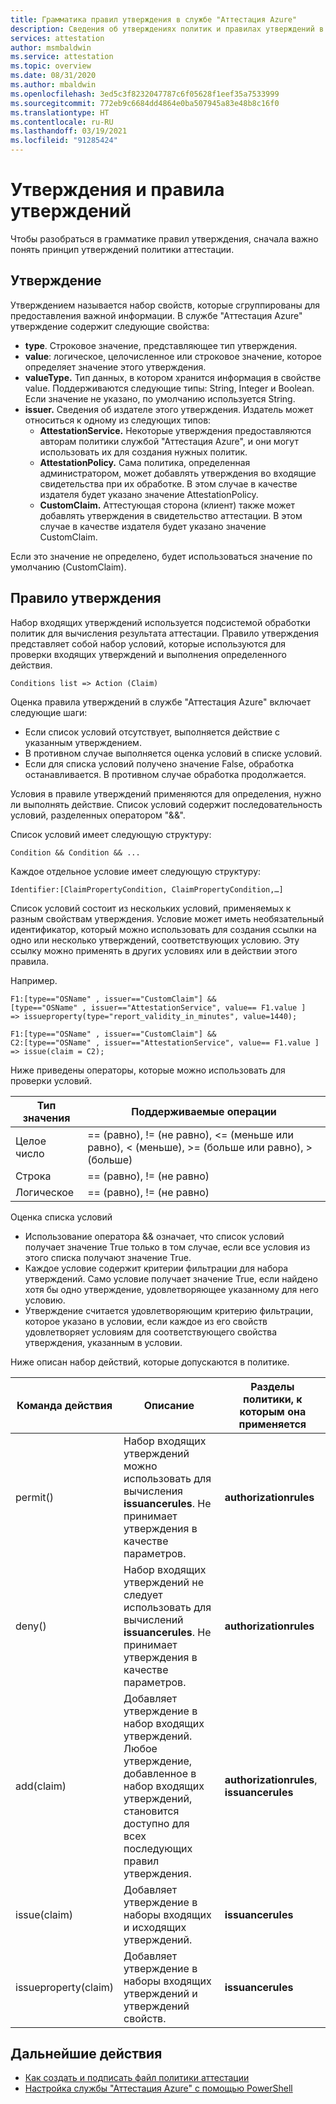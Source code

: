 ```yaml
---
title: Грамматика правил утверждения в службе "Аттестация Azure"
description: Сведения об утверждениях политик и правилах утверждений в службе "Аттестация Azure".
services: attestation
author: msmbaldwin
ms.service: attestation
ms.topic: overview
ms.date: 08/31/2020
ms.author: mbaldwin
ms.openlocfilehash: 3ed5c3f8232047787c6f05628f1eef35a7533999
ms.sourcegitcommit: 772eb9c6684dd4864e0ba507945a83e48b8c16f0
ms.translationtype: HT
ms.contentlocale: ru-RU
ms.lasthandoff: 03/19/2021
ms.locfileid: "91285424"
---
```

# <a name="claim-and-claim-rules"></a>Утверждения и правила утверждений

Чтобы разобраться в грамматике правил утверждения, сначала важно понять принцип утверждений политики аттестации.

## <a name="claim"></a>Утверждение

Утверждением называется набор свойств, которые сгруппированы для предоставления важной информации. В службе "Аттестация Azure" утверждение содержит следующие свойства:

- **type**. Строковое значение, представляющее тип утверждения.
- **value**: логическое, целочисленное или строковое значение, которое определяет значение этого утверждения.
- **valueType.** Тип данных, в котором хранится информация в свойстве value. Поддерживаются следующие типы: String, Integer и Boolean. Если значение не указано, по умолчанию используется String.
- **issuer.** Сведения об издателе этого утверждения. Издатель может относиться к одному из следующих типов:
  - **AttestationService.** Некоторые утверждения предоставляются авторам политики службой "Аттестация Azure", и они могут использовать их для создания нужных политик.
  - **AttestationPolicy.** Сама политика, определенная администратором, может добавлять утверждения во входящие свидетельства при их обработке. В этом случае в качестве издателя будет указано значение AttestationPolicy.
  - **CustomClaim.** Аттестующая сторона (клиент) также может добавлять утверждения в свидетельство аттестации. В этом случае в качестве издателя будет указано значение CustomClaim.

Если это значение не определено, будет использоваться значение по умолчанию (CustomClaim).

## <a name="claim-rule"></a>Правило утверждения

Набор входящих утверждений используется подсистемой обработки политик для вычисления результата аттестации. Правило утверждения представляет собой набор условий, которые используются для проверки входящих утверждений и выполнения определенного действия.

```
Conditions list => Action (Claim)
```

Оценка правила утверждений в службе "Аттестация Azure" включает следующие шаги:

- Если список условий отсутствует, выполняется действие с указанным утверждением. 
- В противном случае выполняется оценка условий в списке условий.
- Если для списка условий получено значение False, обработка останавливается. В противном случае обработка продолжается.

Условия в правиле утверждений применяются для определения, нужно ли выполнять действие. Список условий содержит последовательность условий, разделенных оператором "&&".

Список условий имеет следующую структуру:

```
Condition && Condition && ...
```

Каждое отдельное условие имеет следующую структуру:

```
Identifier:[ClaimPropertyCondition, ClaimPropertyCondition,…]
```

Список условий состоит из нескольких условий, применяемых к разным свойствам утверждения. Условие может иметь необязательный идентификатор, который можно использовать для создания ссылки на одно или несколько утверждений, соответствующих условию. Эту ссылку можно применять в других условиях или в действии этого правила.

Например.

```
F1:[type=="OSName" , issuer=="CustomClaim"] && 
[type=="OSName" , issuer=="AttestationService", value== F1.value ] 
=> issueproperty(type="report_validity_in_minutes", value=1440);

F1:[type=="OSName" , issuer=="CustomClaim"] && 
C2:[type=="OSName" , issuer=="AttestationService", value== F1.value ] 
=> issue(claim = C2);
```

Ниже приведены операторы, которые можно использовать для проверки условий.

| Тип значения | Поддерживаемые операции |
|--|--|
| Целое число | == (равно), \!= (не равно), <= (меньше или равно), < (меньше), >= (больше или равно), > (больше) |
| Строка | == (равно), \!= (не равно) |
| Логическое | == (равно), \!= (не равно) |

Оценка списка условий

- Использование оператора && означает, что список условий получает значение True только в том случае, если все условия из этого списка получают значение True.
- Каждое условие содержит критерии фильтрации для набора утверждений. Само условие получает значение True, если найдено хотя бы одно утверждение, удовлетворяющее указанному для него условию.
- Утверждение считается удовлетворяющим критерию фильтрации, которое указано в условии, если каждое из его свойств удовлетворяет условиям для соответствующего свойства утверждения, указанным в условии.  

Ниже описан набор действий, которые допускаются в политике.

| Команда действия | Описание | Разделы политики, к которым она применяется |
|--|--|--|
| permit() | Набор входящих утверждений можно использовать для вычисления **issuancerules**. Не принимает утверждения в качестве параметров. | **authorizationrules** |
| deny() | Набор входящих утверждений не следует использовать для вычислений **issuancerules**. Не принимает утверждения в качестве параметров. | **authorizationrules** |
| add(claim) | Добавляет утверждение в набор входящих утверждений. Любое утверждение, добавленное в набор входящих утверждений, становится доступно для всех последующих правил утверждения. |**authorizationrules**, **issuancerules** |
| issue(claim) | Добавляет утверждение в наборы входящих и исходящих утверждений. | **issuancerules** |
| issueproperty(claim) | Добавляет утверждение в наборы входящих утверждений и утверждений свойств. | **issuancerules**

## <a name="next-steps"></a>Дальнейшие действия

- [Как создать и подписать файл политики аттестации](author-sign-policy.md)
- [Настройка службы "Аттестация Azure" с помощью PowerShell](quickstart-powershell.md)

